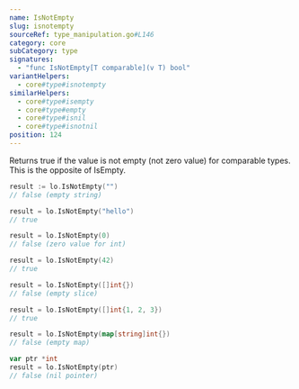 ```yaml
---
name: IsNotEmpty
slug: isnotempty
sourceRef: type_manipulation.go#L146
category: core
subCategory: type
signatures:
  - "func IsNotEmpty[T comparable](v T) bool"
variantHelpers:
  - core#type#isnotempty
similarHelpers:
  - core#type#isempty
  - core#type#empty
  - core#type#isnil
  - core#type#isnotnil
position: 124
---
```


Returns true if the value is not empty (not zero value) for comparable types. This is the opposite of IsEmpty.

```go
result := lo.IsNotEmpty("")
// false (empty string)

result = lo.IsNotEmpty("hello")
// true

result = lo.IsNotEmpty(0)
// false (zero value for int)

result = lo.IsNotEmpty(42)
// true

result = lo.IsNotEmpty([]int{})
// false (empty slice)

result = lo.IsNotEmpty([]int{1, 2, 3})
// true

result = lo.IsNotEmpty(map[string]int{})
// false (empty map)

var ptr *int
result = lo.IsNotEmpty(ptr)
// false (nil pointer)
```